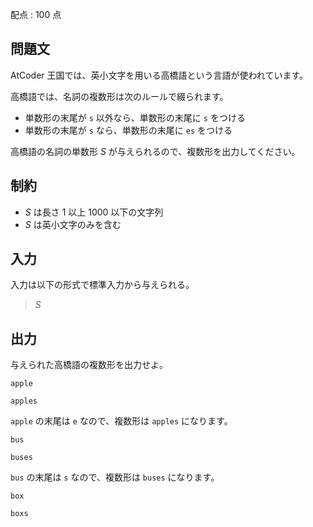 配点 : $100$ 点

## 問題文

AtCoder 王国では、英小文字を用いる高橋語という言語が使われています。

高橋語では、名詞の複数形は次のルールで綴られます。

- 単数形の末尾が `s` 以外なら、単数形の末尾に `s` をつける
- 単数形の末尾が `s` なら、単数形の末尾に `es` をつける

高橋語の名詞の単数形 $S$ が与えられるので、複数形を出力してください。

## 制約

- $S$ は長さ $1$ 以上 $1000$ 以下の文字列
- $S$ は英小文字のみを含む

## 入力

入力は以下の形式で標準入力から与えられる。

> $S$

## 出力

与えられた高橋語の複数形を出力せよ。

```input1
apple
```

```output1
apples
```

`apple` の末尾は `e` なので、複数形は `apples` になります。

```input2
bus
```

```output2
buses
```

`bus` の末尾は `s` なので、複数形は `buses` になります。

```input3
box
```

```output3
boxs
```